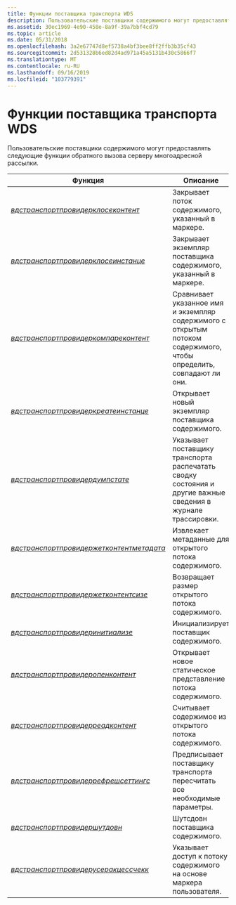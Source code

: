 ```yaml
---
title: Функции поставщика транспорта WDS
description: Пользовательские поставщики содержимого могут предоставлять следующие функции обратного вызова серверу многоадресной рассылки.
ms.assetid: 30ec1969-4e90-458e-8a9f-39a7bbf4cd79
ms.topic: article
ms.date: 05/31/2018
ms.openlocfilehash: 3a2e67747d8ef5738a4bf3bee8ff2ffb3b35cf43
ms.sourcegitcommit: 2d531328b6ed82d4ad971a45a5131b430c5866f7
ms.translationtype: MT
ms.contentlocale: ru-RU
ms.lasthandoff: 09/16/2019
ms.locfileid: "103779391"
---
```

# <a name="wds-transport-provider-functions"></a>Функции поставщика транспорта WDS

Пользовательские поставщики содержимого могут предоставлять следующие функции обратного вызова серверу многоадресной рассылки.



| Функция                                                                               | Описание                                                                                                             |
|----------------------------------------------------------------------------------------|-------------------------------------------------------------------------------------------------------------------------|
| [*вдстранспортпровидерклосеконтент*](/windows/desktop/api/wdstpdi/nf-wdstpdi-wdstransportproviderclosecontent)             | Закрывает поток содержимого, указанный в маркере.                                                                          |
| [*вдстранспортпровидерклосеинстанце*](/windows/desktop/api/wdstpdi/nf-wdstpdi-wdstransportprovidercloseinstance)           | Закрывает экземпляр поставщика содержимого, указанный в маркере.                                                         |
| [*вдстранспортпровидеркомпареконтент*](/windows/desktop/api/wdstpdi/nf-wdstpdi-wdstransportprovidercomparecontent)         | Сравнивает указанное имя и экземпляр содержимого с открытым потоком содержимого, чтобы определить, совпадают ли они.             |
| [*вдстранспортпровидеркреатеинстанце*](/windows/desktop/api/wdstpdi/nf-wdstpdi-wdstransportprovidercreateinstance)         | Открывает новый экземпляр поставщика содержимого.                                                                             |
| [*вдстранспортпровидердумпстате*](/windows/desktop/api/wdstpdi/nf-wdstpdi-wdstransportproviderdumpstate)                   | Указывает поставщику транспорта распечатать сводку состояния и другие важные сведения в журнале трассировки. |
| [*вдстранспортпровидержетконтентметадата*](/windows/desktop/api/wdstpdi/nf-wdstpdi-wdstransportprovidergetcontentmetadata) | Извлекает метаданные для открытого потока содержимого.                                                                          |
| [*вдстранспортпровидержетконтентсизе*](/windows/desktop/api/wdstpdi/nf-wdstpdi-wdstransportprovidergetcontentsize)         | Возвращает размер открытого потока содержимого.                                                                           |
| [*вдстранспортпровидеринитиализе*](/windows/desktop/api/wdstpdi/nf-wdstpdi-wdstransportproviderinitialize)                 | Инициализирует поставщик содержимого.                                                                                         |
| [*вдстранспортпровидеропенконтент*](/windows/desktop/api/wdstpdi/nf-wdstpdi-wdstransportprovideropencontent)               | Открывает новое статическое представление потока содержимого.                                                                            |
| [*вдстранспортпровидерреадконтент*](/windows/desktop/api/wdstpdi/nf-wdstpdi-wdstransportproviderreadcontent)               | Считывает содержимое из открытого потока содержимого.                                                                              |
| [*вдстранспортпровидеррефрешсеттингс*](/windows/desktop/api/wdstpdi/nf-wdstpdi-wdstransportproviderrefreshsettings)       | Предписывает поставщику транспорта пересчитать все необходимые параметры.                                                       |
| [*вдстранспортпровидершутдовн*](/windows/desktop/api/wdstpdi/nf-wdstpdi-wdstransportprovidershutdown)                     | Шутсдовн поставщика содержимого.                                                                                         |
| [*вдстранспортпровидерусеракцессчекк*](/windows/desktop/api/wdstpdi/nf-wdstpdi-wdstransportprovideruseraccesscheck)       | Указывает доступ к потоку содержимого на основе маркера пользователя.                                                           |



 

 

 




